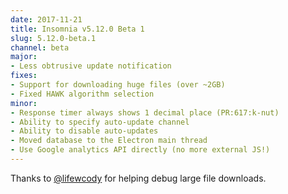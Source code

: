 ```yaml
---
date: 2017-11-21
title: Insomnia v5.12.0 Beta 1
slug: 5.12.0-beta.1
channel: beta
major:
- Less obtrusive update notification
fixes:
- Support for downloading huge files (over ~2GB)
- Fixed HAWK algorithm selection
minor:
- Response timer always shows 1 decimal place (PR:617:k-nut)
- Ability to specify auto-update channel
- Ability to disable auto-updates
- Moved database to the Electron main thread
- Use Google analytics API directly (no more external JS!)
---
```


Thanks to [@lifewcody](https://github.com/lifewcody) for helping debug large file downloads.
